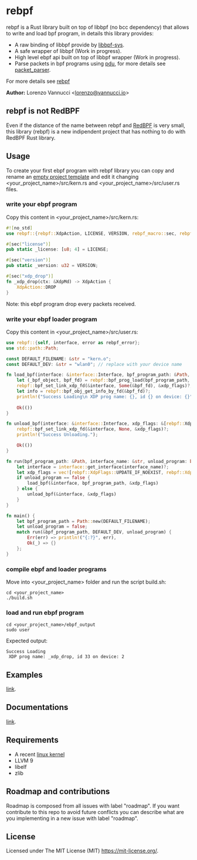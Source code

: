 # rebpf
rebpf is a Rust library built on top of libbpf (no bcc dependency) that allows to write and load bpf program, in details this library provides:

- A raw binding of libbpf provide by [libbpf-sys](https://github.com/alexforster/libbpf-sys).
- A safe wrapper of libbpf (Work in progress).
- High level ebpf api built on top of libbpf wrapper (Work in progress).
- Parse packets in bpf programs using [pdu](https://github.com/uccidibuti/pdu), for more details see [packet_parser](./examples/packet_parser).

For more details see [rebpf](./rebpf)

**Author:** Lorenzo Vannucci \<lorenzo@vannucci.io\><br/>

## rebpf is not RedBPF
Even if the distance of the name between rebpf and [RedBPF](https://github.com/redsift/redbpf) is very small, this library (rebpf) is a new indipendent project that has nothing to do with RedBPF Rust library.

## Usage
To create your first ebpf program with rebpf library you can copy and rename an [empty project template](https://github.com/uccidibuti/rebpf/tree/master/examples/empty_project) and edit it changing <your_project_name>/src/kern.rs and <your_project_name>/src/user.rs files.

### write your ebpf program
Copy this content in <your_project_name>/src/kern.rs:

```rust
#![no_std]
use rebpf::{rebpf::XdpAction, LICENSE, VERSION, rebpf_macro::sec, rebpf::XdpMd};

#[sec("license")]
pub static _license: [u8; 4] = LICENSE;

#[sec("version")]
pub static _version: u32 = VERSION;

#[sec("xdp_drop")]
fn _xdp_drop(ctx: &XdpMd) -> XdpAction {
    XdpAction::DROP
}
```
Note: this ebpf program drop every packets received.

### write your ebpf loader program
Copy this content in <your_project_name>/src/user.rs:

```rust
use rebpf::{self, interface, error as rebpf_error};
use std::path::Path;

const DEFAULT_FILENAME: &str = "kern.o";
const DEFAULT_DEV: &str = "wlan0"; // replace with your device name

fn load_bpf(interface: &interface::Interface, bpf_program_path: &Path, xdp_flags: &[rebpf::XdpFlags]) -> Result<(), rebpf_error::Error> {
    let (_bpf_object, bpf_fd) = rebpf::bpf_prog_load(bpf_program_path, rebpf::BpfProgType::XDP)?;
    rebpf::bpf_set_link_xdp_fd(&interface, Some(&bpf_fd), &xdp_flags)?;
    let info = rebpf::bpf_obj_get_info_by_fd(&bpf_fd)?;
    println!("Success Loading\n XDP prog name: {}, id {} on device: {}", info.name()?, info.id(), interface.ifindex());
    
    Ok(())
}

fn unload_bpf(interface: &interface::Interface, xdp_flags: &[rebpf::XdpFlags]) -> Result<(), rebpf_error::Error> {
    rebpf::bpf_set_link_xdp_fd(&interface, None, &xdp_flags)?;
    println!("Success Unloading.");

    Ok(())
}

fn run(bpf_program_path: &Path, interface_name: &str, unload_program: bool) -> Result<(), rebpf_error::Error> {
    let interface = interface::get_interface(interface_name)?;
    let xdp_flags = vec![rebpf::XdpFlags::UPDATE_IF_NOEXIST, rebpf::XdpFlags::SKB_MODE];
    if unload_program == false {
        load_bpf(&interface, bpf_program_path, &xdp_flags)
    } else {
        unload_bpf(&interface, &xdp_flags)
    }    
}

fn main() {
    let bpf_program_path = Path::new(DEFAULT_FILENAME);
    let unload_program = false;
    match run(&bpf_program_path, DEFAULT_DEV, unload_program) {
        Err(err) => println!("{:?}", err),
        Ok(_) => {}
    };
}

```

### compile ebpf and loader programs
Move into <your_project_name> folder and run the script build.sh:
```
cd <your_project_name>
./build.sh
```

### load and run ebpf program
```
cd <your_project_name>/ebpf_output
sudo user
```
Expected output:
```
Success Loading
 XDP prog name: _xdp_drop, id 33 on device: 2
```
## Examples
[link](https://github.com/uccidibuti/rebpf/tree/master/examples).

## Documentations
[link](https://docs.rs/rebpf/0.1.2/rebpf/).

## Requirements
- A recent [linux kernel](https://github.com/iovisor/bcc/blob/master/docs/kernel-versions.md)
- LLVM 9
- libelf
- zlib

## Roadmap and contributions
Roadmap is composed from all issues with label "roadmap". If you want contribute to this repo to avoid future conflicts you can describe what are you implementing in a new issue with label "roadmap".

## License
Licensed under The MIT License (MIT) https://mit-license.org/.
